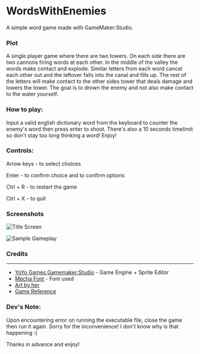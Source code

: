 # WordsWithEnemies
A simple word game made with GameMaker:Studio.

### Plot
A single player game where there are two towers. On each side there are two cannons firing words at each other. In the middle of the valley the words make contact and explode. Similar letters from each word cancel each other out and the leftover falls into the canal and fills up. The rest of the letters will make contact to the other sides tower that deals damage and lowers the tower. The goal is to drown the enemy and not also make contact to the water yourself.

### How to play:
Input a valid english dictionary word from the keyboard to counter the enemy's word then press enter to shoot. There's also a 10 seconds timelimit so don't stay too long thinking a word! Enjoy!

### Controls:
Arrow keys - to select choices

Enter - to confirm choice and to confirm options

Ctrl + R - to restart the game

Ctrl + X - to quit 

### Screenshots
![Title Screen](https://cloud.githubusercontent.com/assets/25202080/23986826/245e7a04-0a61-11e7-93fc-a5e500bcb2a0.png)

![Sample Gameplay](https://cloud.githubusercontent.com/assets/25202080/23986879/6af33478-0a61-11e7-9866-7611c0c98d52.png)

### Credits
-----------------------
- [YoYo Games Gamemaker:Studio](https://www.yoyogames.com/get) - Game Engine + Sprite Editor
- [Mecha Font](http://www.fontspace.com/captain-falcon/mecha) - Font used
- [Art by her](https://www.facebook.com/marievyyy)
- [Game Reference](https://www.reddit.com/r/dailyprogrammer/comments/2syz7y/20150119_challenge_198_easy_words_with_enemies/)

### Dev's Note:
Upon encountering error on running the executable file, close the game then run it again. Sorry for the inconvenience! I don't know why is that happening :(

Thanks in advance and enjoy! 
